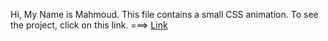 Hi, My Name is Mahmoud. This file contains a small CSS animation. To see the project, click on this link. ===> [Link](alaqili-animation-1.netlify.app)
